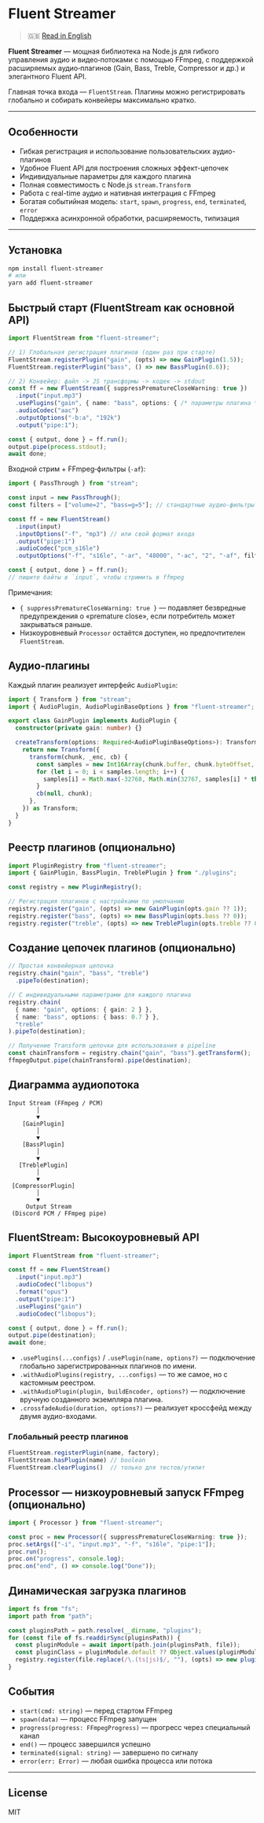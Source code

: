# Fluent Streamer

> 🇬🇧 [Read in English](/README.md)

**Fluent Streamer** — мощная библиотека на Node.js для гибкого управления аудио и видео‑потоками с помощью FFmpeg, с поддержкой расширяемых аудио‑плагинов (Gain, Bass, Treble, Compressor и др.) и элегантного Fluent API.

Главная точка входа — `FluentStream`. Плагины можно регистрировать глобально и собирать конвейеры максимально кратко.

---

## Особенности

- Гибкая регистрация и использование пользовательских аудио-плагинов
- Удобное Fluent API для построения сложных эффект-цепочек
- Индивидуальные параметры для каждого плагина
- Полная совместимость с Node.js `stream.Transform`
- Работа с real-time аудио и нативная интеграция с FFmpeg
- Богатая событийная модель: `start`, `spawn`, `progress`, `end`, `terminated`, `error`
- Поддержка асинхронной обработки, расширяемость, типизация

---

## Установка

```bash
npm install fluent-streamer
# или
yarn add fluent-streamer
```

## Быстрый старт (FluentStream как основной API)

```ts
import FluentStream from "fluent-streamer";

// 1) Глобальная регистрация плагинов (один раз при старте)
FluentStream.registerPlugin("gain", (opts) => new GainPlugin(1.5));
FluentStream.registerPlugin("bass", () => new BassPlugin(0.6));

// 2) Конвейер: файл -> JS трансформы -> кодек -> stdout
const ff = new FluentStream({ suppressPrematureCloseWarning: true })
  .input("input.mp3")
  .usePlugins("gain", { name: "bass", options: { /* параметры плагина */ } })
  .audioCodec("aac")
  .outputOptions("-b:a", "192k")
  .output("pipe:1");

const { output, done } = ff.run();
output.pipe(process.stdout);
await done;
```

Входной стрим + FFmpeg‑фильтры (`-af`):

```ts
import { PassThrough } from "stream";

const input = new PassThrough();
const filters = ["volume=2", "bass=g=5"]; // стандартные аудио‑фильтры FFmpeg

const ff = new FluentStream()
  .input(input)
  .inputOptions("-f", "mp3") // или свой формат входа
  .output("pipe:1")
  .audioCodec("pcm_s16le")
  .outputOptions("-f", "s16le", "-ar", "48000", "-ac", "2", "-af", filters.join(","));

const { output, done } = ff.run();
// пишите байты в `input`, чтобы стримить в ffmpeg
```

Примечания:
- `{ suppressPrematureCloseWarning: true }` — подавляет безвредные предупреждения о «premature close», если потребитель может закрываться раньше.
- Низкоуровневый `Processor` остаётся доступен, но предпочтителен `FluentStream`.

## Аудио‑плагины

Каждый плагин реализует интерфейс `AudioPlugin`:

```ts
import { Transform } from "stream";
import { AudioPlugin, AudioPluginBaseOptions } from "fluent-streamer";

export class GainPlugin implements AudioPlugin {
  constructor(private gain: number) {}

  createTransform(options: Required<AudioPluginBaseOptions>): Transform {
    return new Transform({
      transform(chunk, _enc, cb) {
        const samples = new Int16Array(chunk.buffer, chunk.byteOffset, chunk.length / 2);
        for (let i = 0; i < samples.length; i++) {
          samples[i] = Math.max(-32768, Math.min(32767, samples[i] * this.gain));
        }
        cb(null, chunk);
      },
    }) as Transform;
  }
}
```

## Реестр плагинов (опционально)

```ts
import PluginRegistry from "fluent-streamer";
import { GainPlugin, BassPlugin, TreblePlugin } from "./plugins";

const registry = new PluginRegistry();

// Регистрация плагинов с настройками по умолчанию
registry.register("gain", (opts) => new GainPlugin(opts.gain ?? 1));
registry.register("bass", (opts) => new BassPlugin(opts.bass ?? 0));
registry.register("treble", (opts) => new TreblePlugin(opts.treble ?? 0));
```

## Создание цепочек плагинов (опционально)

```ts
// Простая конвейерная цепочка
registry.chain("gain", "bass", "treble")
  .pipeTo(destination);

// С индивидуальными параметрами для каждого плагина
registry.chain(
  { name: "gain", options: { gain: 2 } },
  { name: "bass", options: { bass: 0.7 } },
  "treble"
).pipeTo(destination);

// Получение Transform цепочки для использования в pipeline
const chainTransform = registry.chain("gain", "bass").getTransform();
ffmpegOutput.pipe(chainTransform).pipe(destination);
```

## Диаграмма аудиопотока

```plaintext
Input Stream (FFmpeg / PCM)
        │
        ▼
    [GainPlugin]
        │
        ▼
    [BassPlugin]
        │
        ▼
   [TreblePlugin]
        │
        ▼
 [CompressorPlugin]
        │
        ▼
     Output Stream
 (Discord PCM / FFmpeg pipe)
```

## FluentStream: Высокоуровневый API

```ts
import FluentStream from "fluent-streamer";

const ff = new FluentStream()
  .input("input.mp3")
  .audioCodec("libopus")
  .format("opus")
  .output("pipe:1")
  .usePlugins("gain")
  .audioCodec("libopus");

const { output, done } = ff.run();
output.pipe(destination);
await done;
```

- `.usePlugins(...configs)` / `.usePlugin(name, options?)` — подключение глобально зарегистрированных плагинов по имени.
- `.withAudioPlugins(registry, ...configs)` — то же самое, но с кастомным реестром.
- `.withAudioPlugin(plugin, buildEncoder, options?)` — подключение вручную созданного экземпляра плагина.
- `.crossfadeAudio(duration, options?)` — реализует кроссфейд между двумя аудио-входами.

### Глобальный реестр плагинов

```ts
FluentStream.registerPlugin(name, factory);
FluentStream.hasPlugin(name) // boolean
FluentStream.clearPlugins()  // только для тестов/утилит
```

## Processor — низкоуровневый запуск FFmpeg (опционально)

```ts
import { Processor } from "fluent-streamer";

const proc = new Processor({ suppressPrematureCloseWarning: true });
proc.setArgs(["-i", "input.mp3", "-f", "s16le", "pipe:1"]);
proc.run();
proc.on("progress", console.log);
proc.on("end", () => console.log("Done"));
```

## Динамическая загрузка плагинов

```ts
import fs from "fs";
import path from "path";

const pluginsPath = path.resolve(__dirname, "plugins");
for (const file of fs.readdirSync(pluginsPath)) {
  const pluginModule = await import(path.join(pluginsPath, file));
  const pluginClass = pluginModule.default ?? Object.values(pluginModule)[0];
  registry.register(file.replace(/\.(ts|js)$/, ""), (opts) => new pluginClass(opts));
}
```

## События

- `start(cmd: string)` — перед стартом FFmpeg  
- `spawn(data)` — процесс FFmpeg запущен  
- `progress(progress: FFmpegProgress)` — прогресс через специальный канал  
- `end()` — процесс завершился успешно  
- `terminated(signal: string)` — завершено по сигналу  
- `error(err: Error)` — любая ошибка процесса или потока  

---

## License

MIT